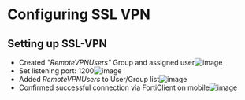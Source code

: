# Configuring SSL VPN
## Setting up SSL-VPN 
- Created *"RemoteVPNUsers"* Group and assigned user![image](https://github.com/rob-vault/homelab/assets/14255092/db1bc0e8-3fc0-456d-8616-a494e0fa7944)
- Set listening port: 1200![image](https://github.com/rob-vault/homelab/assets/14255092/473c6178-2555-43df-b566-2e2a42052bea)
- Added *RemoteVPNUsers* to User/Group list![image](https://github.com/rob-vault/homelab/assets/14255092/22e6efc5-4c18-49cd-81e3-09700ceecec5)
- Confirmed successful connection via FortiClient on mobile![image](https://github.com/rob-vault/homelab/assets/14255092/3ea5823b-cd2d-4298-a3c6-05d33e7a3fb6)
